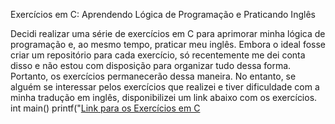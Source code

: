 
Exercícios em C: Aprendendo Lógica de Programação e Praticando Inglês

Decidi realizar uma série de exercícios em C para aprimorar minha lógica de programação e, ao mesmo tempo, praticar meu inglês. Embora o ideal fosse criar um repositório para cada exercício, só recentemente me dei conta disso e não estou com disposição para organizar tudo dessa forma. Portanto, os exercícios permanecerão dessa maneira. No entanto, se alguém se interessar pelos exercícios que realizei e tiver dificuldade com a minha tradução em inglês, disponibilizei um link abaixo com os exercícios.
 int main()
    printf("[Link para os Exercícios em C](https://programacaodescomplicada.wordpress.com/complementar/)

